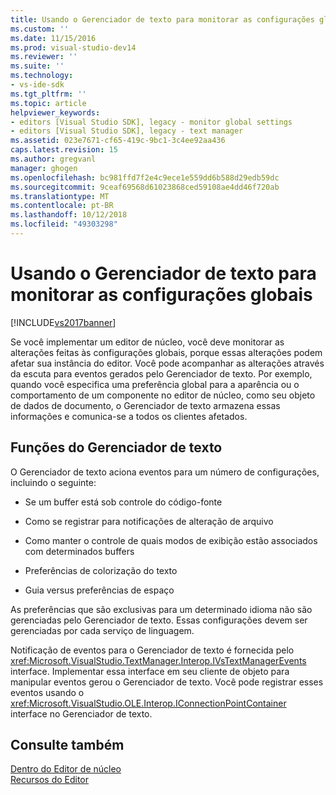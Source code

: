 ```yaml
---
title: Usando o Gerenciador de texto para monitorar as configurações globais | Microsoft Docs
ms.custom: ''
ms.date: 11/15/2016
ms.prod: visual-studio-dev14
ms.reviewer: ''
ms.suite: ''
ms.technology:
- vs-ide-sdk
ms.tgt_pltfrm: ''
ms.topic: article
helpviewer_keywords:
- editors [Visual Studio SDK], legacy - monitor global settings
- editors [Visual Studio SDK], legacy - text manager
ms.assetid: 023e7671-cf65-419c-9bc1-3c4ee92aa436
caps.latest.revision: 15
ms.author: gregvanl
manager: ghogen
ms.openlocfilehash: bc981ffd7f2e4c9ece1e559dd6b588d29edb59dc
ms.sourcegitcommit: 9ceaf69568d61023868ced59108ae4dd46f720ab
ms.translationtype: MT
ms.contentlocale: pt-BR
ms.lasthandoff: 10/12/2018
ms.locfileid: "49303298"
---
```

# <a name="using-the-text-manager-to-monitor-global-settings"></a>Usando o Gerenciador de texto para monitorar as configurações globais
[!INCLUDE[vs2017banner](../includes/vs2017banner.md)]

Se você implementar um editor de núcleo, você deve monitorar as alterações feitas às configurações globais, porque essas alterações podem afetar sua instância do editor. Você pode acompanhar as alterações através da escuta para eventos gerados pelo Gerenciador de texto. Por exemplo, quando você especifica uma preferência global para a aparência ou o comportamento de um componente no editor de núcleo, como seu objeto de dados de documento, o Gerenciador de texto armazena essas informações e comunica-se a todos os clientes afetados.  
  
## <a name="text-manager-functions"></a>Funções do Gerenciador de texto  
 O Gerenciador de texto aciona eventos para um número de configurações, incluindo o seguinte:  
  
-   Se um buffer está sob controle do código-fonte  
  
-   Como se registrar para notificações de alteração de arquivo  
  
-   Como manter o controle de quais modos de exibição estão associados com determinados buffers  
  
-   Preferências de colorização do texto  
  
-   Guia versus preferências de espaço  
  
 As preferências que são exclusivas para um determinado idioma não são gerenciadas pelo Gerenciador de texto. Essas configurações devem ser gerenciadas por cada serviço de linguagem.  
  
 Notificação de eventos para o Gerenciador de texto é fornecida pelo <xref:Microsoft.VisualStudio.TextManager.Interop.IVsTextManagerEvents> interface. Implementar essa interface em seu cliente de objeto para manipular eventos gerou o Gerenciador de texto. Você pode registrar esses eventos usando o <xref:Microsoft.VisualStudio.OLE.Interop.IConnectionPointContainer> interface no Gerenciador de texto.  
  
## <a name="see-also"></a>Consulte também  
 [Dentro do Editor de núcleo](../extensibility/inside-the-core-editor.md)   
 [Recursos do Editor](http://msdn.microsoft.com/en-us/bdac940d-1f14-4019-a01f-fd0bb3dc7198)

